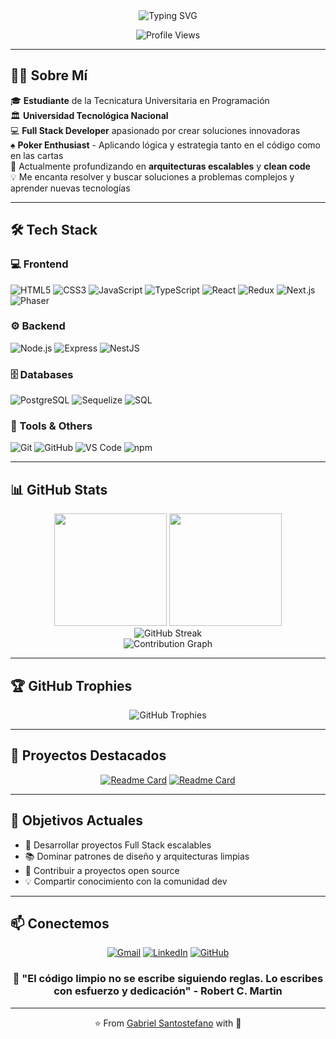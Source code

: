 <div align="center">
  <img src="https://readme-typing-svg.demolab.com?font=Fira+Code&weight=600&size=28&duration=3000&pause=1000&color=2E9EF7&center=true&vCenter=true&width=600&lines=Hi+%F0%9F%91%8B+I'm+Gabriel+Santostefano;Full+Stack+Developer;Poker+Player+Enthusiast;Always+Learning+New+Things!" alt="Typing SVG" />
</div>

<div align="center">
  
  ![Profile Views](https://komarev.com/ghpvc/?username=GSantostefano&color=2e9ef7&style=for-the-badge&label=VISITAS+AL+PERFIL)
  
</div>

---

## 👨‍💻 Sobre Mí

🎓 **Estudiante** de la Tecnicatura Universitaria en Programación  
🏛️ **Universidad Tecnológica Nacional**  
💻 **Full Stack Developer** apasionado por crear soluciones innovadoras  
♠️ **Poker Enthusiast** - Aplicando lógica y estrategia tanto en el código como en las cartas  
🌱 Actualmente profundizando en **arquitecturas escalables** y **clean code**  
💡 Me encanta resolver y buscar soluciones a problemas complejos y aprender nuevas tecnologías

---

## 🛠️ Tech Stack

### 💻 Frontend

<p align="left">
  <img src="https://img.shields.io/badge/HTML5-E34F26?style=for-the-badge&logo=html5&logoColor=white" alt="HTML5"/>
  <img src="https://img.shields.io/badge/CSS3-1572B6?style=for-the-badge&logo=css3&logoColor=white" alt="CSS3"/>
  <img src="https://img.shields.io/badge/JavaScript-F7DF1E?style=for-the-badge&logo=javascript&logoColor=black" alt="JavaScript"/>
  <img src="https://img.shields.io/badge/TypeScript-3178C6?style=for-the-badge&logo=typescript&logoColor=white" alt="TypeScript"/>
  <img src="https://img.shields.io/badge/React-20232A?style=for-the-badge&logo=react&logoColor=61DAFB" alt="React"/>
  <img src="https://img.shields.io/badge/Redux-593D88?style=for-the-badge&logo=redux&logoColor=white" alt="Redux"/>
  <img src="https://img.shields.io/badge/Next.js-000000?style=for-the-badge&logo=next.js&logoColor=white" alt="Next.js"/>
  <img src="https://img.shields.io/badge/Phaser-1A1A1A?style=for-the-badge&logo=phaser&logoColor=white" alt="Phaser"/>
</p>

### ⚙️ Backend

<p align="left">
  <img src="https://img.shields.io/badge/Node.js-339933?style=for-the-badge&logo=node.js&logoColor=white" alt="Node.js"/>
  <img src="https://img.shields.io/badge/Express.js-404D59?style=for-the-badge&logo=express&logoColor=white" alt="Express"/>
  <img src="https://img.shields.io/badge/NestJS-E0234E?style=for-the-badge&logo=nestjs&logoColor=white" alt="NestJS"/>
</p>

### 🗄️ Databases

<p align="left">  
  <img src="https://img.shields.io/badge/PostgreSQL-316192?style=for-the-badge&logo=postgresql&logoColor=white" alt="PostgreSQL"/>
  <img src="https://img.shields.io/badge/Sequelize-52B0E7?style=for-the-badge&logo=sequelize&logoColor=white" alt="Sequelize"/>
  <img src="https://img.shields.io/badge/SQL-CC2927?style=for-the-badge&logo=microsoft-sql-server&logoColor=white" alt="SQL"/>
</p>

### 🔧 Tools & Others

<p align="left">
  <img src="https://img.shields.io/badge/Git-F05032?style=for-the-badge&logo=git&logoColor=white" alt="Git"/>
  <img src="https://img.shields.io/badge/GitHub-181717?style=for-the-badge&logo=github&logoColor=white" alt="GitHub"/>
  <img src="https://img.shields.io/badge/VS_Code-007ACC?style=for-the-badge&logo=visual-studio-code&logoColor=white" alt="VS Code"/>
  <img src="https://img.shields.io/badge/npm-CB3837?style=for-the-badge&logo=npm&logoColor=white" alt="npm"/>
</p>

---

## 📊 GitHub Stats

<div align="center">
  <img height="180em" src="https://github-readme-stats.vercel.app/api?username=GSantostefano&show_icons=true&theme=tokyonight&include_all_commits=true&count_private=true&hide_border=true&bg_color=0D1117&title_color=2E9EF7&icon_color=2E9EF7&text_color=C9D1D9"/>
  <img height="180em" src="https://github-readme-stats.vercel.app/api/top-langs/?username=GSantostefano&layout=compact&langs_count=8&theme=tokyonight&hide_border=true&bg_color=0D1117&title_color=2E9EF7&text_color=C9D1D9"/>
</div>

<div align="center">
  <img src="https://github-readme-streak-stats.herokuapp.com/?user=GSantostefano&theme=tokyonight&hide_border=true&background=0D1117&ring=2E9EF7&fire=2E9EF7&currStreakLabel=2E9EF7" alt="GitHub Streak"/>
</div>

<div align="center">
  <img src="https://github-readme-activity-graph.vercel.app/graph?username=GSantostefano&theme=tokyo-night&hide_border=true&bg_color=0D1117&color=2E9EF7&line=2E9EF7&point=C9D1D9" alt="Contribution Graph"/>
</div>

---

## 🏆 GitHub Trophies

<div align="center">
  <img src="https://github-profile-trophy.vercel.app/?username=GSantostefano&theme=tokyonight&no-frame=true&no-bg=true&row=1&column=7&margin-w=15&margin-h=15" alt="GitHub Trophies"/>
</div>

---

## 💼 Proyectos Destacados

<div align="center">
  
  [![Readme Card](https://github-readme-stats.vercel.app/api/pin/?username=GSantostefano&repo=RoyalSaint&theme=tokyonight&hide_border=true&bg_color=0D1117&title_color=2E9EF7&icon_color=2E9EF7&text_color=C9D1D9)](https://github.com/GSantostefano/RoyalSaint)
  [![Readme Card](https://github-readme-stats.vercel.app/api/pin/?username=GSantostefano&repo=cursoBackPostgres&theme=tokyonight&hide_border=true&bg_color=0D1117&title_color=2E9EF7&icon_color=2E9EF7&text_color=C9D1D9)](https://github.com/GSantostefano/cursoBackPostgres)

</div>

---

## 🎯 Objetivos Actuales

- 🚀 Desarrollar proyectos Full Stack escalables
- 📚 Dominar patrones de diseño y arquitecturas limpias
- 🤝 Contribuir a proyectos open source
- 💡 Compartir conocimiento con la comunidad dev

---

## 📫 Conectemos

<div align="center">
  
  [![Gmail](https://img.shields.io/badge/Gmail-D14836?style=for-the-badge&logo=gmail&logoColor=white)](mailto:gabrielsantostefano@gmail.com)
  [![LinkedIn](https://img.shields.io/badge/LinkedIn-0077B5?style=for-the-badge&logo=linkedin&logoColor=white)](https://www.linkedin.com/in/gabriel-santostefano/)
  [![GitHub](https://img.shields.io/badge/GitHub-181717?style=for-the-badge&logo=github&logoColor=white)](https://github.com/GSantostefano)
  
</div>

<div align="center">
  
  ### 💬 "El código limpio no se escribe siguiendo reglas. Lo escribes con esfuerzo y dedicación" - Robert C. Martin
  
  ---
  
  ⭐️ From [Gabriel Santostefano](https://github.com/GSantostefano) with 💙
  
</div>
